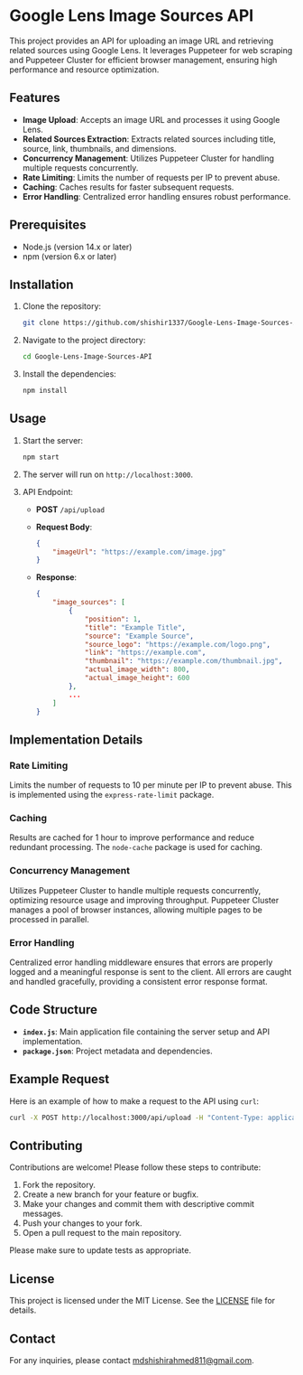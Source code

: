 # Google Lens Image Sources API

This project provides an API for uploading an image URL and retrieving related sources using Google Lens. It leverages Puppeteer for web scraping and Puppeteer Cluster for efficient browser management, ensuring high performance and resource optimization.

## Features

- **Image Upload**: Accepts an image URL and processes it using Google Lens.
- **Related Sources Extraction**: Extracts related sources including title, source, link, thumbnails, and dimensions.
- **Concurrency Management**: Utilizes Puppeteer Cluster for handling multiple requests concurrently.
- **Rate Limiting**: Limits the number of requests per IP to prevent abuse.
- **Caching**: Caches results for faster subsequent requests.
- **Error Handling**: Centralized error handling ensures robust performance.

## Prerequisites

- Node.js (version 14.x or later)
- npm (version 6.x or later)

## Installation

1. Clone the repository:

    ```bash
    git clone https://github.com/shishir1337/Google-Lens-Image-Sources-API.git
    ```

2. Navigate to the project directory:

    ```bash
    cd Google-Lens-Image-Sources-API
    ```

3. Install the dependencies:

    ```bash
    npm install
    ```

## Usage

1. Start the server:

    ```bash
    npm start
    ```

2. The server will run on `http://localhost:3000`.

3. API Endpoint:

    - **POST** `/api/upload`
    - **Request Body**:
    
      ```json
      {
          "imageUrl": "https://example.com/image.jpg"
      }
      ```
    - **Response**:
    
      ```json
      {
          "image_sources": [
              {
                  "position": 1,
                  "title": "Example Title",
                  "source": "Example Source",
                  "source_logo": "https://example.com/logo.png",
                  "link": "https://example.com",
                  "thumbnail": "https://example.com/thumbnail.jpg",
                  "actual_image_width": 800,
                  "actual_image_height": 600
              },
              ...
          ]
      }
      ```

## Implementation Details

### Rate Limiting

Limits the number of requests to 10 per minute per IP to prevent abuse. This is implemented using the `express-rate-limit` package.

### Caching

Results are cached for 1 hour to improve performance and reduce redundant processing. The `node-cache` package is used for caching.

### Concurrency Management

Utilizes Puppeteer Cluster to handle multiple requests concurrently, optimizing resource usage and improving throughput. Puppeteer Cluster manages a pool of browser instances, allowing multiple pages to be processed in parallel.

### Error Handling

Centralized error handling middleware ensures that errors are properly logged and a meaningful response is sent to the client. All errors are caught and handled gracefully, providing a consistent error response format.

## Code Structure

- **`index.js`**: Main application file containing the server setup and API implementation.
- **`package.json`**: Project metadata and dependencies.

## Example Request

Here is an example of how to make a request to the API using `curl`:

```bash
curl -X POST http://localhost:3000/api/upload -H "Content-Type: application/json" -d '{"imageUrl": "https://example.com/image.jpg"}'
 ```

## Contributing

Contributions are welcome! Please follow these steps to contribute:

1. Fork the repository.
2. Create a new branch for your feature or bugfix.
3. Make your changes and commit them with descriptive commit messages.
4. Push your changes to your fork.
5. Open a pull request to the main repository.

Please make sure to update tests as appropriate.

## License

This project is licensed under the MIT License. See the [LICENSE](LICENSE) file for details.

## Contact

For any inquiries, please contact [mdshishirahmed811@gmail.com](mailto:mdshishirahmed811@gmail.com).


